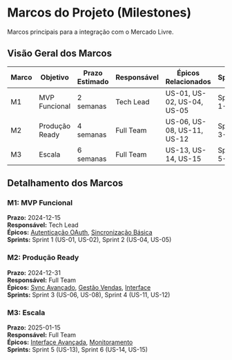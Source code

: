 # Marcos do Projeto (Milestones)

Marcos principais para a integração com o Mercado Livre.

## Visão Geral dos Marcos

| Marco | Objetivo | Prazo Estimado | Responsável | Épicos Relacionados | Sprints |
|-------|----------|----------------|-------------|-------------------|---------|
| M1 | MVP Funcional | 2 semanas | Tech Lead | US-01, US-02, US-04, US-05 | Sprint 1-2 |
| M2 | Produção Ready | 4 semanas | Full Team | US-06, US-08, US-11, US-12 | Sprint 3-4 |
| M3 | Escala | 6 semanas | Full Team | US-13, US-14, US-15 | Sprint 5-6 |

## Detalhamento dos Marcos

### M1: MVP Funcional
**Prazo:** 2024-12-15  
**Responsável:** Tech Lead  
**Épicos:** [Autenticação OAuth](../project-management/user-stories.md#épico-1), [Sincronização Básica](../project-management/user-stories.md#épico-2)  
**Sprints:** Sprint 1 (US-01, US-02), Sprint 2 (US-04, US-05)

### M2: Produção Ready
**Prazo:** 2024-12-31  
**Responsável:** Full Team  
**Épicos:** [Sync Avançado](../project-management/user-stories.md#épico-2), [Gestão Vendas](../project-management/user-stories.md#épico-3), [Interface](../project-management/user-stories.md#épico-4)  
**Sprints:** Sprint 3 (US-06, US-08), Sprint 4 (US-11, US-12)

### M3: Escala
**Prazo:** 2025-01-15  
**Responsável:** Full Team  
**Épicos:** [Interface Avançada](../project-management/user-stories.md#épico-4), [Monitoramento](../project-management/user-stories.md#épico-5)  
**Sprints:** Sprint 5 (US-13), Sprint 6 (US-14, US-15)